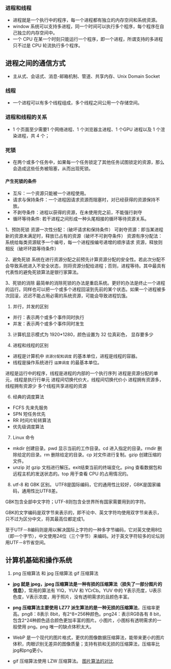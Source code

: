 ### 进程和线程
* 进程就是一个执行中的程序，每一个进程都有独立的内存空间和系统资源。
* window 系统可以支持多进程，同一个时间可以执行多个程序，每个程序在自己独立的内存空间中。
* 一个 CPU 在某一个时刻只能运行一个程序，即一个进程，所谓支持的多进程只不过是 CPU 轮流执行多个程序。

## 进程之间的通信方式
* 主从式、会话式、消息-邮箱机制、管道、共享内存、Unix Domain Socket

### 线程
* 一个进程可以有多个线程组成，多个线程之间公用一个存储空间。

### 进程和线程的关系
* 1 个页面至少需要1 个网络进程、1 个浏览器主进程、1 个GPU 进程以及 1 个渲染进程，共 4 个；

### 死锁
* 在两个或多个任务中，如果每一个任务锁定了其他任务试图锁定的资源，那么会造成这些任务被阻塞，从而出现死锁。


#### 产生死锁的条件
* 互斥：一个资源只能被一个进程使用。
* 请求与保持条件：一个进程因请求资源而阻塞时，对已经获得的资源保持不放。
* 不剥夺条件：进程以获得的资源，在未使用完之前，不能强行剥夺
* 循环等待条件: 若干进程之间形成一种头尾相接的循环等待资源关系。


1、预防死锁 
   资源一次性分配：（破坏请求和保持条件）
   可剥夺资源：即当某进程新的资源未满足时，释放已占有的资源（破坏不可剥夺条件）
   资源有序分配法：系统给每类资源赋予一个编号，每一个进程按编号递增的顺序请求 资源，释放则相反（破坏环路等待条件）

2、避免死锁
   系统在进行资源分配之前预先计算资源分配的安全性。若此次分配不会导致系统进入不安全状态，则将资源分配给进程；否则，进程等待。其中最具有代表性的避免死锁算法是银行家算法。

3、死锁的消除
   最简单的消除死锁的办法是重启系统。更好的办法是终止一个进程的运行。同样也可以把一个或多个进程回滚到先前的某个状态。如果一个进程被多次回滚，迟迟不能占用必需的系统资源，可能会导致进程饥饿。


1. 并行，并发的区别
* 并行：表示两个或多个事件同时执行
* 并发：表示两个或多个事件同时发生

3. 计算机显示模式为 1920*1280，颜色设置为 32 位真彩色， 显存要多少

4. 进程和线程的区别
* 进程是计算机中 `资源分配和调度` 的基本单位，进程是线程的容器。
* 线程是操作系统进行 `运算调度` 的最基本单位。


进程是运行中的程序，线程是进程的内部的一个执行序列
进程是资源分配的单元，线程是执行行单元
进程间切换代价大，线程间切换代价小
进程拥有资源多，线程拥有资源少
多个线程共享进程的资源




6. 经典的调度算法
* FCFS 先来先服务
* SPN 短任务优先
* RR 时间片轮转算法
* 优先级调度算法


7. Linux 命令
* mkdir 创建目录。pwd 显示当前的工作目录。cd 进入指定的目录。rmdir 删除给定的目录。rm 删除给定的目录。cp 对文件进行复制。gzip 创建压缩的文件。
* unzip 对 gzip 文档进行解压。exit结束当前的终端变化。ping 查看数据包和远程主机的发送状态的。top 用于查看 CPU 的占用情况的。

8. utf-8 和  GBK 区别。
UTF8是国际编码，它的通用性比较好，GBK是国家编码，通用性比UTF8差。

GBK包含全部中文字符；UTF-8则包含全世界所有国家需要用到的字符。

GBK的文字编码是双字节来表示的，即不论中、英文字符均使用双字节来表示，只不过为区分中文，将其最高位都定成1。

至于UTF－8编码则是用以解决国际上字符的一种多字节编码，它对英文使用8位（即一个字节），中文使用24位（三个字节）来编码。对于英文字符较多的论坛则用UTF－8节省空间。


## 计算机基础和操作系统
1. png 压缩算法 和 jpg 压缩算法 gif 压缩算法
* **jpg 就是 jpeg，jpeg 压缩算法是一种有损的压缩算法（损失了一部分图片的信息）**，常用的算法有 YIQ，YUV 和 YCrCb。YUV 中的 Y表示亮度，U表示色度，V表示浓度，用于照片，没有透明需求的且颜色丰富。 

* **png 压缩算法主要使用 LZ77 派生算法的是一种无损的压缩算法**，压缩率更高。png8：8表示 8bit，有2^8=256种颜色。png24：表示RGB各有 8 bit，包含2^24种颜色适合颜色更加丰富的图片。小图片，小图标有透明需求的一般使用 png。png 唯一的缺点体积太大。


* WebP 是一个现代的图片格式，更优的图像数据压缩算法，能带来更小的图片体积，肉眼识别无差异的图像质量；支持有损和无损的压缩算法，压缩率比jpg和png更小。

* gif 压缩算法使用 LZW 压缩算法。
[图片算法的对比](https://zhuanlan.zhihu.com/p/156639005)
[](https://blog.csdn.net/qq_42033567/article/details/107870246)
